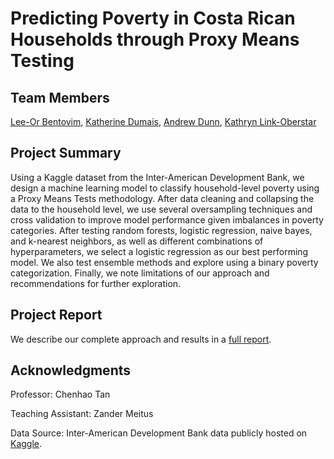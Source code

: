  # Predicting Poverty in Costa Rican Households through Proxy Means Testing

## Team Members
[Lee-Or Bentovim](https://github.com/bentoviml), [Katherine Dumais](https://github.com/kdumais111), [Andrew Dunn](https://github.com/andrewjtdunn), [Kathryn Link-Oberstar](https://github.com/klinkoberstar)

## Project Summary
Using a Kaggle dataset from the Inter-American Development Bank, we design a machine learning model to classify household-level poverty using a Proxy Means Tests methodology. After data cleaning and collapsing the data to the household level, we use several oversampling techniques and cross validation to improve model performance given imbalances in poverty categories. After testing random forests, logistic regression, naive bayes, and k-nearest neighbors, as well as different combinations of hyperparameters, we select a logistic regression as our best performing model. We also test ensemble methods and explore using a binary poverty categorization. Finally, we note limitations of our approach and recommendations for further exploration.

## Project Report
We describe our complete approach and results in a [full report](https://github.com/andrewjtdunn/Costa-Rican-Household-Poverty-Level-Prediction/blob/main/Summary%20Report.pdf).


## Acknowledgments
Professor: Chenhao Tan

Teaching Assistant: Zander Meitus

Data Source: Inter-American Development Bank data publicly hosted on [Kaggle](https://www.kaggle.com/competitions/costa-rican-household-poverty-prediction/overview).